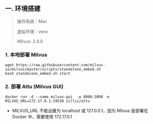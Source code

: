 ## 一. 环境搭建
> 操作系统：Mac 
> 
> 虚拟环境：venv
> 
> Milvus: 2.4.0

### 1. 本地部署 Milvus
```
wget https://raw.githubusercontent.com/milvus-io/milvus/master/scripts/standalone_embed.sh
bash standalone_embed.sh start
```

### 2. 部署 Attu (Milvus GUI)
```
docker run -d --name milvus-gui  -p 8000:3000 -e MILVUS_URL=172.17.0.1:19530 zilliz/attu
```
- MILVUS_URL 不能设置为 localhost 或 127.0.0.1，因为 Milvus 是部署在 Docker 中，需要使用 172.17.0.1